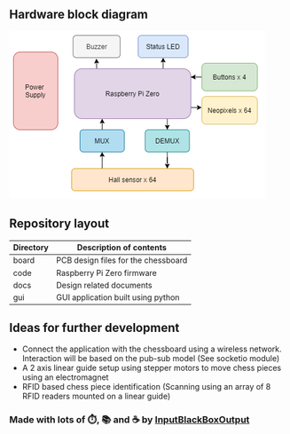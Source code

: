 ## Hardware block diagram
![](docs/block-diagram.png)

## Repository layout
<table>
    <thead>
        <tr>
            <th>Directory</th>
            <th>Description of contents</th>
        </tr>
    </thead>
    <tbody>
        <tr>
            <td>board</td>
            <td>PCB design files for the chessboard</td>
        </tr>
        <tr>
            <td>code</td>
            <td>Raspberry Pi Zero firmware</td>
        </tr>
        <tr>
            <td>docs</td>
            <td>Design related documents</td>
        </tr>
        <tr>
            <td>gui</td>
            <td>GUI application built using python</td>
        </tr>
    </tbody>
</table>

## Ideas for further development
- Connect the application with the chessboard using a wireless network. Interaction will be based on the pub-sub model (See socketio module)
- A 2 axis linear guide setup using stepper motors to move chess pieces using an electromagnet
- RFID based chess piece identification (Scanning using an array of 8 RFID readers mounted on a linear guide)


### Made with lots of ⏱️, 📚 and ☕ by [InputBlackBoxOutput](https://github.com/InputBlackBoxOutput)

